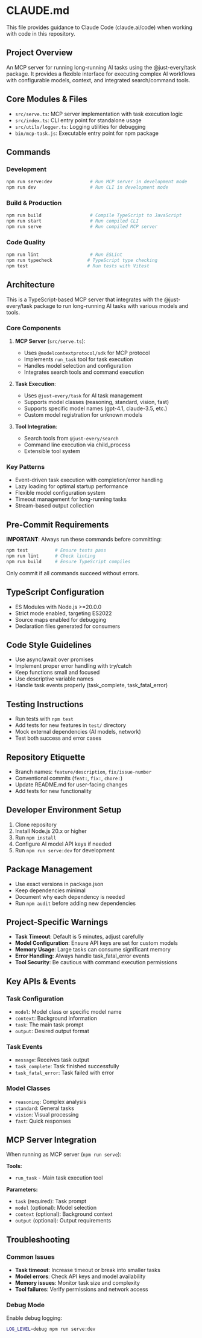 # CLAUDE.md

This file provides guidance to Claude Code (claude.ai/code) when working with code in this repository.

## Project Overview

An MCP server for running long-running AI tasks using the @just-every/task package. It provides a flexible interface for executing complex AI workflows with configurable models, context, and integrated search/command tools.

## Core Modules & Files

- `src/serve.ts`: MCP server implementation with task execution logic
- `src/index.ts`: CLI entry point for standalone usage
- `src/utils/logger.ts`: Logging utilities for debugging
- `bin/mcp-task.js`: Executable entry point for npm package

## Commands

### Development
```bash
npm run serve:dev              # Run MCP server in development mode
npm run dev                    # Run CLI in development mode
```

### Build & Production
```bash
npm run build                  # Compile TypeScript to JavaScript
npm run start                  # Run compiled CLI
npm run serve                  # Run compiled MCP server
```

### Code Quality
```bash
npm run lint                   # Run ESLint
npm run typecheck             # TypeScript type checking
npm test                      # Run tests with Vitest
```

## Architecture

This is a TypeScript-based MCP server that integrates with the @just-every/task package to run long-running AI tasks with various models and tools.

### Core Components

1. **MCP Server** (`src/serve.ts`):
   - Uses `@modelcontextprotocol/sdk` for MCP protocol
   - Implements `run_task` tool for task execution
   - Handles model selection and configuration
   - Integrates search tools and command execution

2. **Task Execution**:
   - Uses `@just-every/task` for AI task management
   - Supports model classes (reasoning, standard, vision, fast)
   - Supports specific model names (gpt-4.1, claude-3.5, etc.)
   - Custom model registration for unknown models

3. **Tool Integration**:
   - Search tools from `@just-every/search`
   - Command line execution via child_process
   - Extensible tool system

### Key Patterns

- Event-driven task execution with completion/error handling
- Lazy loading for optimal startup performance
- Flexible model configuration system
- Timeout management for long-running tasks
- Stream-based output collection

## Pre-Commit Requirements

**IMPORTANT**: Always run these commands before committing:

```bash
npm test          # Ensure tests pass
npm run lint      # Check linting
npm run build     # Ensure TypeScript compiles
```

Only commit if all commands succeed without errors.

## TypeScript Configuration

- ES Modules with Node.js >=20.0.0
- Strict mode enabled, targeting ES2022
- Source maps enabled for debugging
- Declaration files generated for consumers

## Code Style Guidelines

- Use async/await over promises
- Implement proper error handling with try/catch
- Keep functions small and focused
- Use descriptive variable names
- Handle task events properly (task_complete, task_fatal_error)

## Testing Instructions

- Run tests with `npm test`
- Add tests for new features in `test/` directory
- Mock external dependencies (AI models, network)
- Test both success and error cases

## Repository Etiquette

- Branch names: `feature/description`, `fix/issue-number`
- Conventional commits (`feat:`, `fix:`, `chore:`)
- Update README.md for user-facing changes
- Add tests for new functionality

## Developer Environment Setup

1. Clone repository
2. Install Node.js 20.x or higher
3. Run `npm install`
4. Configure AI model API keys if needed
5. Run `npm run serve:dev` for development

## Package Management

- Use exact versions in package.json
- Keep dependencies minimal
- Document why each dependency is needed
- Run `npm audit` before adding new dependencies

## Project-Specific Warnings

- **Task Timeout**: Default is 5 minutes, adjust carefully
- **Model Configuration**: Ensure API keys are set for custom models
- **Memory Usage**: Large tasks can consume significant memory
- **Error Handling**: Always handle task_fatal_error events
- **Tool Security**: Be cautious with command execution permissions

## Key APIs & Events

### Task Configuration
- `model`: Model class or specific model name
- `context`: Background information
- `task`: The main task prompt
- `output`: Desired output format

### Task Events
- `message`: Receives task output
- `task_complete`: Task finished successfully
- `task_fatal_error`: Task failed with error

### Model Classes
- `reasoning`: Complex analysis
- `standard`: General tasks
- `vision`: Visual processing
- `fast`: Quick responses

## MCP Server Integration

When running as MCP server (`npm run serve`):

**Tools:**
- `run_task` - Main task execution tool

**Parameters:**
- `task` (required): Task prompt
- `model` (optional): Model selection
- `context` (optional): Background context
- `output` (optional): Output requirements

## Troubleshooting

### Common Issues

- **Task timeout**: Increase timeout or break into smaller tasks
- **Model errors**: Check API keys and model availability
- **Memory issues**: Monitor task size and complexity
- **Tool failures**: Verify permissions and network access

### Debug Mode

Enable debug logging:
```bash
LOG_LEVEL=debug npm run serve:dev
```